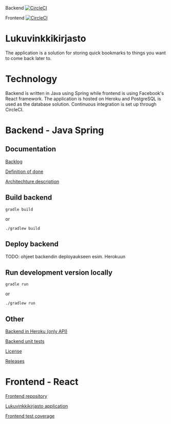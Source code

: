 Backend [![CircleCI](https://circleci.com/gh/CodemonkeysOhtu/lukuvinkkikirjasto.svg?style=svg)](https://circleci.com/gh/CodemonkeysOhtu/lukuvinkkikirjasto)

Frontend [![CircleCI](https://circleci.com/gh/CodemonkeysOhtu/lukuvinkkikirjasto-frontend.svg?style=svg)](https://circleci.com/gh/CodemonkeysOhtu/lukuvinkkikirjasto-frontend)


# Lukuvinkkikirjasto

The application is a solution for storing quick bookmarks to things you want to come back later to. 

# Technology

Backend is written in Java using Spring while frontend is using Facebook's React framework. The application is hosted on Heroku and PostgreSQL is used as the database solution.
Continuous integration is set up through CircleCI. 

# Backend - Java Spring

## Documentation

[Backlog](https://docs.google.com/spreadsheets/d/1tENnlKtYbCaMsuIFtkuLRumiq6fCyp-DeZCgLi0Ofms/edit#gid=1)

[Definition of done](/documentation/DOD.md)

<!--- 
[Instruction manual]()

[Specification]()
-->

[Architechture description](/documentation/architecture.md)


## Build backend

```gradle build```

or

```./gradlew build```

## Deploy backend

TODO: ohjeet backendin deployaukseen esim. Herokuun

## Run development version locally

```gradle run```

or

```./gradlew run```

## Other

[Backend in Heroku (only API)](https://lukuvinkkikirjasto-ohtu.herokuapp.com/)

[Backend unit tests](/documentation/tests/junit_test_summary.png)

[License](LICENSE)

[Releases](https://github.com/CodemonkeysOhtu/lukuvinkkikirjasto/releases)

# Frontend - React

[Frontend repository](https://github.com/CodemonkeysOhtu/lukuvinkkikirjasto-frontend)

[Lukuvinkkikirjasto application](https://lukuvinkkikirjasto.netlify.com/)

[Frontend test coverage](https://lukuvinkkikirjasto-coverage.netlify.com/)




